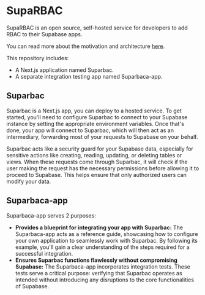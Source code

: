 # SupaRBAC

SupaRBAC is an open source, self-hosted service for developers to add RBAC to their Supabase apps.

You can read more about the motivation and architecture [here](https://supatable.com/suparbac).

This repository includes:

* A Next.js application named Suparbac.
* A separate integration testing app named Suparbaca-app.

## Suparbac

Suparbac is a Next.js app, you can deploy to a hosted service. To get started, you'll need to configure Suparbac to connect to your Supabase instance by setting the appropriate environment variables. Once that's done, your app will connect to Suparbac, which will then act as an intermediary, forwarding most of your requests to Supabase on your behalf.

Suparbac acts like a security guard for your Supabase data, especially for sensitive actions like creating, reading, updating, or deleting tables or views. When these requests come through Suparbac, it will check if the user making the request has the necessary permissions before allowing it to proceed to Supabase. This helps ensure that only authorized users can modify your data.

## Suparbaca-app

Suparbaca-app serves 2 purposes:

* **Provides a blueprint for integrating your app with Suparbac:** The Suparbaca-app acts as a reference guide, showcasing how to configure your own application to seamlessly work with Suparbac. By following its example, you'll gain a clear understanding of the steps required for a successful integration.
* **Ensures Suparbac functions flawlessly without compromising Supabase:** The Suparbaca-app incorporates integration tests. These tests serve a critical purpose: verifying that Suparbac operates as intended without introducing any disruptions to the core functionalities of Supabase. 
